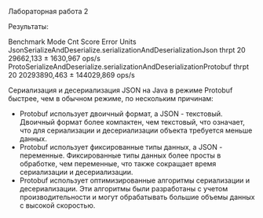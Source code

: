 Лабораторная работа 2

Результаты:

Benchmark                                                              Mode  Cnt         Score        Error  Units
JsonSerializeAndDeserialize.serializationAndDeserializationJson       thrpt   20     29662,133 ±   1630,967  ops/s
ProtoSerializeAndDeserialize.serializationAndDeserializationProtobuf  thrpt   20  20293890,463 ± 144029,869  ops/s

Сериализация и десериализация JSON на Java в режиме Protobuf быстрее, чем в обычном режиме, по нескольким причинам:
* Protobuf использует двоичный формат, а JSON - текстовый. Двоичный формат более компактен, чем текстовый, что означает, что для сериализации и десериализации объекта требуется меньше данных.
* Protobuf использует фиксированные типы данных, а JSON - переменные. Фиксированные типы данных более просты в обработке, чем переменные, что также сокращает время сериализации и десериализации.
* Protobuf использует оптимизированные алгоритмы сериализации и десериализации. Эти алгоритмы были разработаны с учетом производительности и могут обрабатывать большие объемы данных с высокой скоростью.
